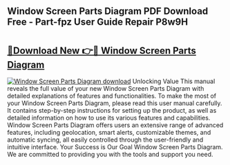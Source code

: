 ## Window Screen Parts Diagram PDF Download Free - Part-fpz User Guide Repair P8w9H

# <h2><a href="http://dfmo7k.blite.top/?on=Window+Screen+Parts+Diagram">🔗Download New 👉🔴 Window Screen Parts Diagram</a></h2>

[![Window Screen Parts Diagram download](https://i.imgur.com/lujVjoI.png)](http://dfmo7k.blite.top/?on=Window+Screen+Parts+Diagram)
Unlocking Value This manual reveals the full value of your new Window Screen Parts Diagram with detailed explanations of features and functionalities. To make the most of your Window Screen Parts Diagram, please read this user manual carefully. It contains step-by-step instructions for setting up the product, as well as detailed information on how to use its various features and capabilities. Window Screen Parts Diagram offers users an extensive range of advanced features, including geolocation, smart alerts, customizable themes, and automatic syncing, all easily controlled through the user-friendly and intuitive interface. Your Success is Our Goal Window Screen Parts Diagram. We are committed to providing you with the tools and support you need.
